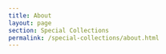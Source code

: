 ```yaml
---
title: About
layout: page
section: Special Collections
permalink: /special-collections/about.html
---
```

